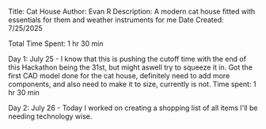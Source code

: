 Title: Cat House
Author: Evan R
Description: A modern cat house fitted with essentials for them and weather instruments for me
Date Created: 7/25/2025

Total Time Spent: 1 hr 30 min

Day 1: July 25 -
I know that this is pushing the cutoff time with the end of this Hackathon being the 31st, but might aswell try to squeeze it in. Got the first CAD model done for the cat house, definitely need to add more components, and also need to make it to size, currently is not.
Time spent: 1 hr 30 min

Day 2: July 26 -
Today I worked on creating a shopping list of all items I'll be needing technology wise. 
